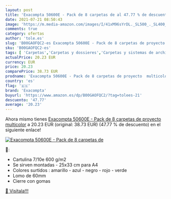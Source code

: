 ```yaml
---
layout: post
title: 'Exacompta 50600E - Pack de 8 carpetas de al 47.77 % de descuento'
date: 2021-07-21 08:50:43
image: 'https://m.media-amazon.com/images/I/41xM96sYrDL._SL500_._SL400_.jpg'
comments: true
category: ofertas
author: 'tole.es'
slug: 'B00GAOFQC2-es Exacompta 50600E - Pack de 8 carpetas de proyecto multicolor'
sku: 'B00GAOFQC2-es'
tags: [ 'Carpetas','Carpetas y dossieres','Carpetas y sistemas de archivo','Material de oficina','Oficina y papelería','exacompta', ]
actualPrice: 20.23 EUR
currency: EUR
price: 20.23
comparePrice: 38.73 EUR
prodname: 'Exacompta 50600E - Pack de 8 carpetas de proyecto  multicolor'
country: 'es'
flag: '🇪🇸'
brand: 'Exacompta'
buyurl: 'https://www.amazon.es/dp/B00GAOFQC2/?tag=tolees-21'
descuento: '47.77'
average: '20.23'
---
```


Ahora mismo tienes [Exacompta 50600E - Pack de 8 carpetas de proyecto  multicolor](https://www.amazon.es/dp/B00GAOFQC2/?tag=tolees-21) a 20.23 EUR (original: 38.73 EUR) (47.77 %  de descuento) en el siguiente enlace!

[![Exacompta 50600E - Pack de 8 carpetas de](https://m.media-amazon.com/images/I/41xM96sYrDL._SL500_._SL400_.jpg)](https://www.amazon.es/dp/B00GAOFQC2/?tag=tolees-21)

🔎:

- Cartulina 7/10e 600 g/m2
- Se sirven montadas - 25x33 cm para A4
- Colores surtidos : amarillo - azul - negro - rojo - verde
- Lomo de 60mm
- Cierre con gomas

[🛒 Visítala!!!](https://www.amazon.es/dp/B00GAOFQC2/?tag=tolees-21)
